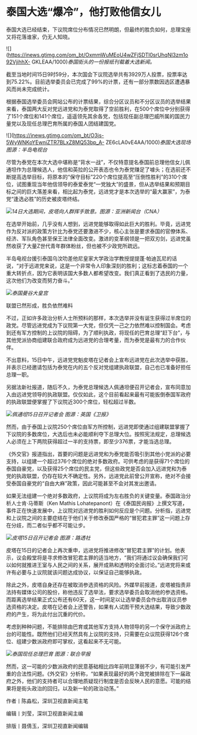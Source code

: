 # 泰国大选“爆冷”，他打败他信女儿

泰国大选已经结束，下议院席位分布情况已然明朗，但最终的胜负如何，总理宝座又将花落谁家，仍无人知晓。

![](https://inews.gtimg.com/om_bt/OxmmWuMEoU4wZFjSDTl0srUhqNl3zm1o92VjihhX-
GKLEAA/1000)_泰国街头的一份报纸刊载着大选新闻。_

截至当地时间15日9时59分，本次国会下议院选举共有3929万人投票，投票率达到75.22%。目前选举委员会已完成了99%的计票，还有一部分票数因选区遭遇暴风而尚未完成统计。

根据泰国选举委员会网站公布的计票结果，综合分区议员和不分区议员的选举结果来看，泰国两大反对党远进党和为泰党取得了空前胜利，在500个席位中分别获得了151个席位和141个席位，遥遥领先其余各党，包括现任副总理巴威所属的国民力量党以及现任总理巴育所属的泰国人团结建国党。

![](https://inews.gtimg.com/om_bt/O3js-5WyWNKoYEwniZTR7BLxZ8MQ53bp_A-
ZE6cLA0vE4AA/1000)_泰国大选现场 图源：半岛电视台_

尽管为泰党在本次大选中堪称是“背水一战”，不仅特意提名泰国前总理他信女儿佩通坦作为总理候选人，他信和英拉的公开表态也令为泰党赚足了噱头；在选前还不断提高选举目标，将原本的“保守目标”220个席位提高至“压倒性胜利”的310个席位，试图重现当年他信领导的泰爱泰党“一党独大”的盛景，但从选举结果和预期目标之间的巨大落差来看，相比起为泰党，远进党才是本次选举的“最大赢家”，为泰党“逢选必胜”的历史被皮塔终结。

![](https://inews.gtimg.com/om_bt/O6zEzfyPHgVO0ZqzI9AsWD7mS3P3Zv0317biBKvyJklQQAA/1000)_14日大选期间，皮塔向人群挥手致意。图源：亚洲新闻台（CNA）_

在选举开始前，几乎没有人想到，远进党能够取得如此巨大的胜利。毕竟，远进党作为反对派的政策方针比为泰党还要激进不少，核心主张是要求泰国的官僚体系、经济、军队角色甚至保王法律全面改变。激进的变革纲领是一把双刃剑，远进党虽然收获了大量Z世代青年群体粉丝，但也被不少政党所疏远。

半岛电视台援引泰国乌汶叻差他尼皇家大学政治学教授提提蓬·帕迪瓦尼的话说，“对于远进党来说，这是一个非常令人印象深刻的胜利；这标志着泰国的一个重大转折点，因为它表明该国大多数人都希望改变。我们真正看到了选民的力量，这次他们为改变而努力奋斗。”

![](https://inews.gtimg.com/om_bt/O6Y6quZLXkck03KFPcXyiEWN_hJ1508Lnqademrp715nYAA/1000)_泰国曼谷大皇宫_

联盟已然形成，胜负依然难料

不过，正如许多政治分析人士所预料的那样，本次选举并没有诞生获得过半席位的政党。尽管远进党成为下议院第一大党，但仅凭一己之力依然难以控制国会。考虑到还有军方控制的上议院的阻碍，为了顺利执政，将现任的巴育总理“赶下台”，与其他党派协商组建联合政府成为远进党的合理考量，而为泰党是最有力的合作伙伴。

不出意料，15日中午，远进党党魁皮塔在记者会上宣布远进党在此次选举中获胜，并表示已经邀请包括为泰党在内的五个反对党组建执政联盟，自己也已准备好担任总理一职。

另据法新社报道，随后不久，为泰党总理候选人佩通坦便召开记者会，宣布同意加入由远进党领导的执政联盟。仅仅如此，这个目前看起来最有可能扳倒泰国军政府的执政联盟便掌握了下议院近300个席位，轻松超过半数。

![](https://inews.gtimg.com/om_bt/O5NCzgktMRRR4YuHwY21Op3ixlcPUkRqBE0hMhBrZHSQIAA/1000)_佩通坦15日召开记者会
图源：英国《卫报》_

然而，由于泰国上议院250个席位由军方所控制，远进党即使通过组建联盟掌握了下议院的多数席位，大选后也未必能顺利夺下总理大位。按照宪法规定，总理候选人必须在上下两院获得超过一半的支持票，即至少376票，才能当选总理。

《外交官》报道指出，首要的问题是远进党和为泰党能否吸引到其他小党派的必要支持，以组建一个超过376个席位的绝对多数政府。可供考虑的是获得71个席位的泰国自豪党，以及获得25个席位的民主党，但这些政党是否会加入远进党和为泰党的执政联盟，仍存在较大不确定性。另外，远进党此前曾公开宣称，绝对不会接受泰国自豪党的“自由大麻”政策，因此可能甚至不会对其发出邀请。

如果无法组建一个绝对多数政府，上议院将成为左右胜负的关键变量。泰国政治分析人士肯·马蒂斯（Ken Mathis
Lohatepanont）在《泰国民询报》上撰文写道，事件正在快速发展中，上议院对远进党的胜利如何反应是个问题。分析指，远进党和上议院之间的主要症结在于他们关于修改泰国严格的“冒犯君主罪”这一问题上存在分歧，而二者似乎都不可能让步。

![](https://inews.gtimg.com/om_bt/OjDlghx2834fv9cOkmhbFUUazeeVuEd06NY5OGA7p1NxQAA/1000)_皮塔15日召开记者会
图源：路透社_

皮塔在15日的记者会上再次重申，远进党将推进修改“冒犯君主罪”的计划。他表示，议会殿堂将是寻求修改冒犯君主罪的适当地方，“我们将通过议会确保我们可以如何就推进王室与人民之间的关系，展开成熟和透明的全面讨论。”远进党将来或许有必要与上议院就该问题达成协议，以保证自己能够执政。

除此之外，皮塔自身还存在被取消参选资格的风险。外媒早前报道，皮塔被指责非法持有媒体公司的股份，称他违反了选举法，要求选举委员会取消他的参选资格。而距离选举结果正式公布还有60天，这一时间足以让选举委员会作出取消议员参选资格的决定。皮塔在记者会上还警告，如果有人试图干预大选结果，导致少数政府的产生，将为此付出沉重的代价。

考虑到种种问题，不能排除由巴育或其他军方支持人物领导的另一个保守派政府上台的可能性。既然他们已经天然具有上议院的支持，只需要在众议院获得126个席位、组建少数派政府即可掌权，这看起来不无可能。

![](https://inews.gtimg.com/om_bt/OTg_re5_TcQvAihIU6n0mCUdCOl6KdW3zBQUAwbNdqebEAA/1000)_泰国现任总理巴育
图源：联合早报_

然而，这一可能的少数派政府的民意基础相比四年前明显薄弱不少，有可能引发严重的合法性问题。《外交官》分析称，“如果表现最好的两个政党被排除在下一届政府之外，他们的支持者可以合理地质疑现行制度是否会反映人民的意愿。可能的结果将是街头政治的回归，以及新一轮的政治动荡。”

作者丨陈淼松，深圳卫视直新闻主笔

编辑丨刘莹，深圳卫视直新闻主编

排版丨聂倩玉，深圳卫视直新闻编辑

